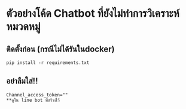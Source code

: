 # ตัวอย่างโค้ด Chatbot ที่ยังไม่ทำการวิเคราะห์หมวดหมู่

## ติดตั้งก่อน (กรณีไม่ได้รันในdocker)
```
pip install -r requirements.txt

```

## อย่าลืมใส่!!
```
Channel_access_token=""
**ดูใน line bot ที่สร้างไว้
```
